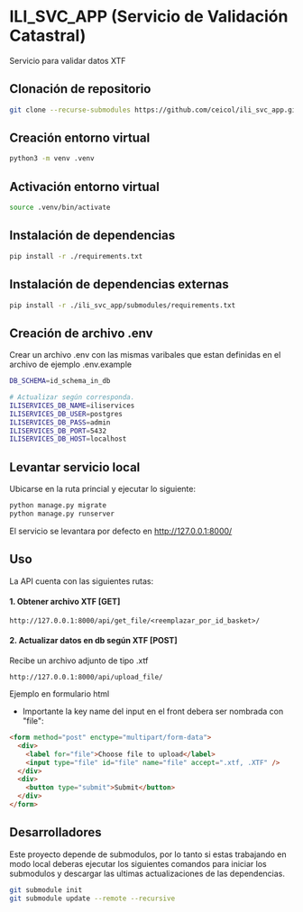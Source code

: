 # ILI_SVC_APP (Servicio de Validación Catastral)

Servicio para validar datos XTF

## Clonación de repositorio

```bash
git clone --recurse-submodules https://github.com/ceicol/ili_svc_app.git
```

## Creación entorno virtual

```bash
python3 -m venv .venv
```

## Activación entorno virtual

```bash
source .venv/bin/activate
```

## Instalación de dependencias

```bash
pip install -r ./requirements.txt
```

## Instalación de dependencias externas

```bash
pip install -r ./ili_svc_app/submodules/requirements.txt
```

## Creación de archivo .env

Crear un archivo .env con las mismas varibales que estan definidas en el archivo de ejemplo .env.example

```bash
DB_SCHEMA=id_schema_in_db

# Actualizar según corresponda.
ILISERVICES_DB_NAME=iliservices
ILISERVICES_DB_USER=postgres
ILISERVICES_DB_PASS=admin
ILISERVICES_DB_PORT=5432
ILISERVICES_DB_HOST=localhost
```

## Levantar servicio local

Ubicarse en la ruta princial y ejecutar lo siguiente:

```bash
python manage.py migrate
python manage.py runserver
```

El servicio se levantara por defecto en http://127.0.0.1:8000/

## Uso

La API cuenta con las siguientes rutas:

#### 1. Obtener archivo XTF [GET]

```
http://127.0.0.1:8000/api/get_file/<reemplazar_por_id_basket>/
```

#### 2. Actualizar datos en db según XTF [POST]

Recibe un archivo adjunto de tipo .xtf

```
http://127.0.0.1:8000/api/upload_file/
```

Ejemplo en formulario html

- Importante la key name del input en el front debera ser nombrada con "file":

```html
<form method="post" enctype="multipart/form-data">
  <div>
    <label for="file">Choose file to upload</label>
    <input type="file" id="file" name="file" accept=".xtf, .XTF" />
  </div>
  <div>
    <button type="submit">Submit</button>
  </div>
</form>
```

## Desarrolladores

Este proyecto depende de submodulos, por lo tanto si estas trabajando en modo local deberas ejecutar los siguientes comandos para iniciar los submodulos y descargar las ultimas actualizaciones de las dependencias.

```bash
git submodule init
git submodule update --remote --recursive
```
